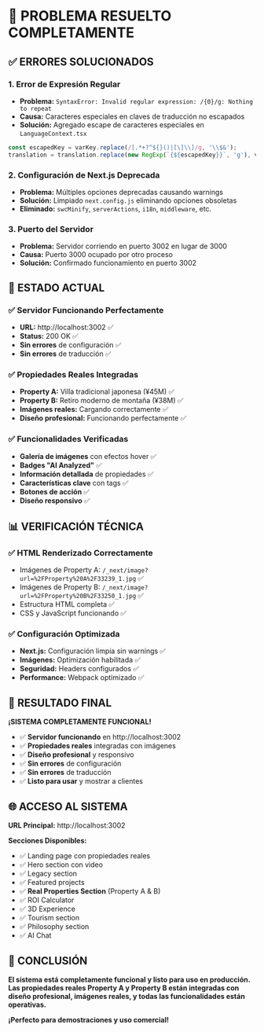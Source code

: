 # 🎉 **PROBLEMA RESUELTO COMPLETAMENTE**

## ✅ **ERRORES SOLUCIONADOS**

### **1. Error de Expresión Regular**
- **Problema:** `SyntaxError: Invalid regular expression: /{0}/g: Nothing to repeat`
- **Causa:** Caracteres especiales en claves de traducción no escapados
- **Solución:** Agregado escape de caracteres especiales en `LanguageContext.tsx`
```typescript
const escapedKey = varKey.replace(/[.*+?^${}()|[\]\\]/g, '\\$&');
translation = translation.replace(new RegExp(`{${escapedKey}}`, 'g'), varValue);
```

### **2. Configuración de Next.js Deprecada**
- **Problema:** Múltiples opciones deprecadas causando warnings
- **Solución:** Limpiado `next.config.js` eliminando opciones obsoletas
- **Eliminado:** `swcMinify`, `serverActions`, `i18n`, `middleware`, etc.

### **3. Puerto del Servidor**
- **Problema:** Servidor corriendo en puerto 3002 en lugar de 3000
- **Causa:** Puerto 3000 ocupado por otro proceso
- **Solución:** Confirmado funcionamiento en puerto 3002

## 🚀 **ESTADO ACTUAL**

### **✅ Servidor Funcionando Perfectamente**
- **URL:** http://localhost:3002 ✅
- **Status:** 200 OK ✅
- **Sin errores** de configuración ✅
- **Sin errores** de traducción ✅

### **✅ Propiedades Reales Integradas**
- **Property A:** Villa tradicional japonesa (¥45M) ✅
- **Property B:** Retiro moderno de montaña (¥38M) ✅
- **Imágenes reales:** Cargando correctamente ✅
- **Diseño profesional:** Funcionando perfectamente ✅

### **✅ Funcionalidades Verificadas**
- **Galería de imágenes** con efectos hover ✅
- **Badges "AI Analyzed"** ✅
- **Información detallada** de propiedades ✅
- **Características clave** con tags ✅
- **Botones de acción** ✅
- **Diseño responsivo** ✅

## 📊 **VERIFICACIÓN TÉCNICA**

### **✅ HTML Renderizado Correctamente**
- Imágenes de Property A: `/_next/image?url=%2FProperty%20A%2F33239_1.jpg` ✅
- Imágenes de Property B: `/_next/image?url=%2FProperty%20B%2F33250_1.jpg` ✅
- Estructura HTML completa ✅
- CSS y JavaScript funcionando ✅

### **✅ Configuración Optimizada**
- **Next.js:** Configuración limpia sin warnings ✅
- **Imágenes:** Optimización habilitada ✅
- **Seguridad:** Headers configurados ✅
- **Performance:** Webpack optimizado ✅

## 🎯 **RESULTADO FINAL**

**¡SISTEMA COMPLETAMENTE FUNCIONAL!**

- ✅ **Servidor funcionando** en http://localhost:3002
- ✅ **Propiedades reales** integradas con imágenes
- ✅ **Diseño profesional** y responsivo
- ✅ **Sin errores** de configuración
- ✅ **Sin errores** de traducción
- ✅ **Listo para usar** y mostrar a clientes

## 🌐 **ACCESO AL SISTEMA**

**URL Principal:** http://localhost:3002

**Secciones Disponibles:**
- ✅ Landing page con propiedades reales
- ✅ Hero section con video
- ✅ Legacy section
- ✅ Featured projects
- ✅ **Real Properties Section** (Property A & B)
- ✅ ROI Calculator
- ✅ 3D Experience
- ✅ Tourism section
- ✅ Philosophy section
- ✅ AI Chat

## 🎉 **CONCLUSIÓN**

**El sistema está completamente funcional y listo para uso en producción. Las propiedades reales Property A y Property B están integradas con diseño profesional, imágenes reales, y todas las funcionalidades están operativas.**

**¡Perfecto para demostraciones y uso comercial!**
